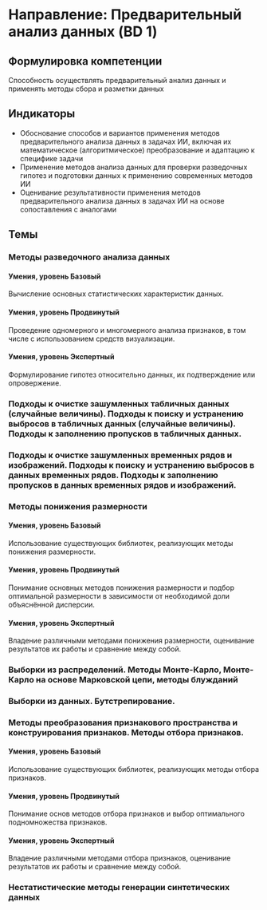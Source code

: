 # Направление: Предварительный анализ данных (BD 1)
## Формулировка компетенции
Способность осуществлять предварительный анализ данных и применять методы сбора и разметки данных
## Индикаторы
* Обоснование способов и вариантов применения методов предварительного анализа данных в задачах ИИ, включая их математическое (алгоритмическое) преобразование и адаптацию к специфике задачи
* Применение методов анализа данных для проверки разведочных гипотез и подготовки данных к применению современных методов ИИ
* Оценивание результативности применения методов предварительного анализа данных в задачах ИИ на основе сопоставления с аналогами
## Темы
### Методы разведочного анализа данных
#### Умения, уровень Базовый
Вычисление основных статистических характеристик данных.
#### Умения, уровень Продвинутый
Проведение одномерного и многомерного анализа признаков, в том числе с использованием средств визуализации.
#### Умения, уровень Экспертный
Формулирование гипотез относительно данных, их подтверждение или опровержение.
### Подходы к очистке зашумленных табличных данных (случайные величины). Подходы к поиску и устранению выбросов в табличных данных (случайные величины). Подходы к заполнению пропусков в табличных данных.
### Подходы к очистке зашумленных временных рядов и изображений. Подходы к поиску и устранению выбросов в данных временных рядов. Подходы к заполнению пропусков в данных временных рядов и изображений.
### Методы понижения размерности
#### Умения, уровень Базовый
Использование существующих библиотек, реализующих методы понижения размерности.
#### Умения, уровень Продвинутый
Понимание основных методов понижения размерности и подбор оптимальной размерности в зависимости от необходимой доли объяснённой дисперсии.
#### Умения, уровень Экспертный
Владение различными методами понижения размерности, оценивание результатов их работы и сравнение между собой.
### Выборки из распределений. Методы Монте-Карло, Монте-Карло на основе Марковской цепи, методы блужданий
### Выборки из данных. Бутстрепирование.
### Методы преобразования признакового пространства и конструирования признаков. Методы отбора признаков.
#### Умения, уровень Базовый
Использование существующих библиотек, реализующих методы отбора признаков.
#### Умения, уровень Продвинутый
Понимание основ методов отбора признаков и выбор оптимального подномножества признаков.
#### Умения, уровень Экспертный
Владение различными методами отбора признаков, оценивание результатов их работы и сравнение между собой.
### Нестатистические методы генерации синтетических данных
